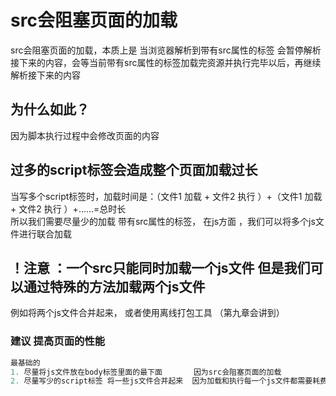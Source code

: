 # src会阻塞页面的加载
 src会阻塞页面的加载，本质上是 当浏览器解析到带有src属性的标签 会暂停解析接下来的内容，会等当前带有src属性的标签加载完资源并执行完毕以后，再继续解析接下来的内容
## 为什么如此？
因为脚本执行过程中会修改页面的内容
## 过多的script标签会造成整个页面加载过长
  当写多个script标签时，加载时间是：（文件1 加载 + 文件2 执行 ）+（文件1 加载 + 文件2 执行 ）+......=总时长   
  所以我们需要尽量少的加载 带有src属性的标签，  在js方面 ，我们可以将多个js文件进行联合加载
  ## ！注意 ：一个src只能同时加载一个js文件 但是我们可以通过特殊的方法加载两个js文件
  例如将两个js文件合并起来， 或者使用离线打包工具 （第九章会讲到）

 ### 建议  提高页面的性能
```javascript
最基础的
1. 尽量将js文件放在body标签里面的最下面       因为src会阻塞页面的加载
2. 尽量写少的script标签 将一些js文件合并起来  因为加载和执行每一个js文件都需要耗费一部分时间，整体加载一个js文件 会减少加载时间
```

